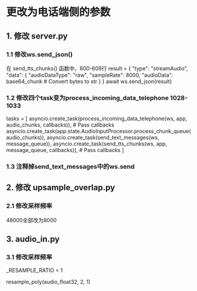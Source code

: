 # 更改为电话端侧的参数

## 1. 修改 server.py

### 1.1 修改ws.send_json()

在 send_tts_chunks() 函数中，600-609行
result = {
    "type": "streamAudio",
    "data": {
        "audioDataType": "raw",
        "sampleRate": 8000,
        "audioData": base64_chunk # Convert bytes to str
    }
}
await ws.send_json(result)

### 1.2 修改四个task变为process_incoming_data_telephone 1028-1033

tasks = [
    asyncio.create_task(process_incoming_data_telephone(ws, app, audio_chunks, callbacks)), # Pass callbacks
    asyncio.create_task(app.state.AudioInputProcessor.process_chunk_queue(audio_chunks)),
    asyncio.create_task(send_text_messages(ws, message_queue)),
    asyncio.create_task(send_tts_chunks(ws, app, message_queue, callbacks)), # Pass callbacks
]

### 1.3 注释掉send_text_messages中的ws.send


## 2. 修改 upsample_overlap.py

### 2.1 修改采样频率

48000全部改为8000

## 3. audio_in.py

### 3.1 修改采样频率

_RESAMPLE_RATIO = 1

resample_poly(audio_float32, 2, 1)

